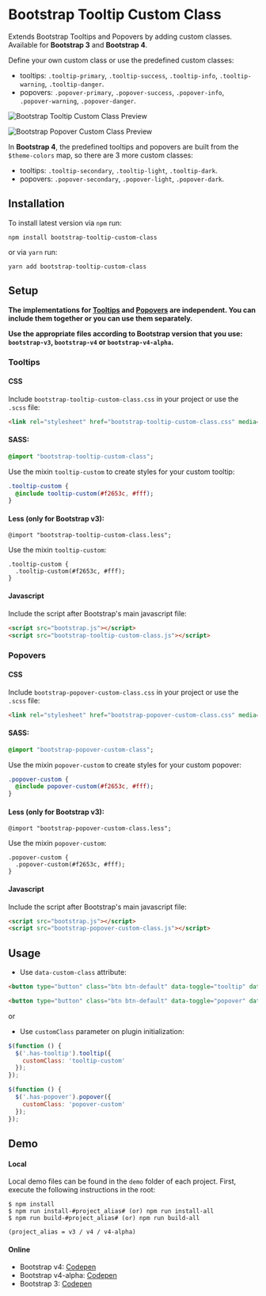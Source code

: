 # Bootstrap Tooltip Custom Class
Extends Bootstrap Tooltips and Popovers by adding custom classes. Available for **Bootstrap 3** and **Bootstrap 4**.

Define your own custom class or use the predefined custom classes: 
- tooltips: `.tooltip-primary`, `.tooltip-success`, `.tooltip-info`, `.tooltip-warning`, `.tooltip-danger`.
- popovers: `.popover-primary`, `.popover-success`, `.popover-info`, `.popover-warning`, `.popover-danger`.

![Bootstrap Tooltip Custom Class Preview](https://i.imgur.com/CNoQ13w.png)

![Bootstrap Popover Custom Class Preview](https://i.imgur.com/FFUqwUq.png)

In **Bootstrap 4**, the predefined tooltips and popovers are built from the `$theme-colors` map, so there are 3 more custom classes:
- tooltips: `.tooltip-secondary`, `.tooltip-light`, `.tooltip-dark`.
- popovers: `.popover-secondary`, `.popover-light`, `.popover-dark`.


## Installation
To install latest version via `npm` run:

```
npm install bootstrap-tooltip-custom-class
```
or via `yarn` run:

```
yarn add bootstrap-tooltip-custom-class
```

## Setup

**The implementations for [Tooltips][1] and [Popovers][2] are independent. You can include them together or you can use them separately.**

**Use the appropriate files according to Bootstrap version that you use: `bootstrap-v3`, `bootstrap-v4` or `bootstrap-v4-alpha`.**

### Tooltips

#### CSS
Include `bootstrap-tooltip-custom-class.css` in your project or use the `.scss` file:
```html
<link rel="stylesheet" href="bootstrap-tooltip-custom-class.css" media="all" />
```
#### SASS:
```sass
@import "bootstrap-tooltip-custom-class";
```
Use the mixin `tooltip-custom` to create styles for your custom tooltip:
````sass
.tooltip-custom {
  @include tooltip-custom(#f2653c, #fff);
}
````

#### Less (only for Bootstrap v3):
```less
@import "bootstrap-tooltip-custom-class.less";
```
Use the mixin `tooltip-custom`:
````less
.tooltip-custom {
  .tooltip-custom(#f2653c, #fff);
}
````

#### Javascript
Include the script after Bootstrap's main javascript file:
```html
<script src="bootstrap.js"></script>
<script src="bootstrap-tooltip-custom-class.js"></script>
```

### Popovers
#### CSS
Include `bootstrap-popover-custom-class.css` in your project or use the `.scss` file:
```html
<link rel="stylesheet" href="bootstrap-popover-custom-class.css" media="all" />
```
#### SASS:
```sass
@import "bootstrap-popover-custom-class";
```
Use the mixin `popover-custom` to create styles for your custom popover:
````sass
.popover-custom {
  @include popover-custom(#f2653c, #fff);
}
````

#### Less (only for Bootstrap v3):
```less
@import "bootstrap-popover-custom-class.less";
```
Use the mixin `popover-custom`:
````less
.popover-custom {
  .popover-custom(#f2653c, #fff);
}
````

#### Javascript
Include the script after Bootstrap's main javascript file:
```html
<script src="bootstrap.js"></script>
<script src="bootstrap-popover-custom-class.js"></script>
```

## Usage

- Use `data-custom-class` attribute:

```html
<button type="button" class="btn btn-default" data-toggle="tooltip" data-placement="top" data-custom-class="tooltip-custom" title="Custom tooltip example">Tooltip example</button>
```
```html
<button type="button" class="btn btn-default" data-toggle="popover" data-placement="top" data-custom-class="popover-custom" title="Custom popover example" data-content="Vivamus sagittis lacus vel augue laoreet">Popover example</button>
```

or

- Use `customClass` parameter on plugin initialization:
```javascript
$(function () {
  $('.has-tooltip').tooltip({
    customClass: 'tooltip-custom'
  });
});
```
```javascript
$(function () {
  $('.has-popover').popover({
    customClass: 'popover-custom'
  });
});
```

## Demo

#### Local
Local demo files can be found in the `demo` folder of each project.
First, execute the following instructions in the root:

```
$ npm install
$ npm run install-#project_alias# (or) npm run install-all
$ npm run build-#project_alias# (or) npm run build-all

(project_alias = v3 / v4 / v4-alpha)
```

#### Online
- Bootstrap v4: [Codepen](https://codepen.io/andreivictor/full/ayewjW)
- Bootstrap v4-alpha: [Codepen](http://codepen.io/andreivictor/full/MpNQNL)
- Bootstrap 3: [Codepen](https://codepen.io/andreivictor/full/gmNeJq)


[1]: #tooltips
[2]: #popovers
